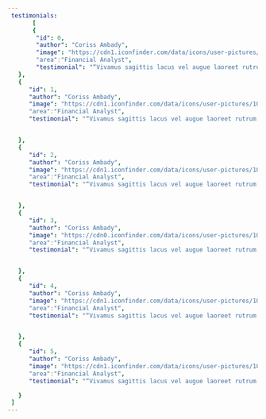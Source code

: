 ```yaml
---
 testimonials: 
       [
       {
        "id": 0,
        "author": "Coriss Ambady",
        "image": "https://cdn1.iconfinder.com/data/icons/user-pictures/100/female1-256.png",
        "area":"Financial Analyst",
        "testimonial": "“Vivamus sagittis lacus vel augue laoreet rutrum faucibus dolor auctor. Vestibulum id ligula porta felis euismod semper. Cras justo odio dapibus facilisis sociis natoque penatibus.”"
   },
   {
      "id": 1,
      "author": "Coriss Ambady",
      "image": "https://cdn1.iconfinder.com/data/icons/user-pictures/100/male3-512.png",
      "area":"Financial Analyst",
      "testimonial": "“Vivamus sagittis lacus vel augue laoreet rutrum faucibus dolor auctor. Vestibulum id ligula porta felis euismod semper. Cras justo odio dapibus facilisis sociis natoque penatibus.”"


   },
   {
      "id": 2,
      "author": "Coriss Ambady",
      "image": "https://cdn1.iconfinder.com/data/icons/user-pictures/101/malecostume-256.png",
      "area":"Financial Analyst",
      "testimonial": "“Vivamus sagittis lacus vel augue laoreet rutrum faucibus dolor auctor. Vestibulum id ligula porta felis euismod semper. Cras justo odio dapibus facilisis sociis natoque penatibus.”"


   },
   {
      "id": 3,
      "author": "Coriss Ambady",
      "image": "https://cdn0.iconfinder.com/data/icons/user-pictures/100/matureman1-256.png",
      "area":"Financial Analyst",
      "testimonial": "“Vivamus sagittis lacus vel augue laoreet rutrum faucibus dolor auctor. Vestibulum id ligula porta felis euismod semper. Cras justo odio dapibus facilisis sociis natoque penatibus.”"


   },
   {
      "id": 4,
      "author": "Coriss Ambady",
      "image": "https://cdn1.iconfinder.com/data/icons/user-pictures/100/girl-512.png",
      "area":"Financial Analyst",
      "testimonial": "“Vivamus sagittis lacus vel augue laoreet rutrum faucibus dolor auctor. Vestibulum id ligula porta felis euismod semper. Cras justo odio dapibus facilisis sociis natoque penatibus.”"


   },
   {
      "id": 5,
      "author": "Coriss Ambady",
      "image": "https://cdn1.iconfinder.com/data/icons/user-pictures/100/boy-256.png",
      "area":"Financial Analyst",
      "testimonial": "“Vivamus sagittis lacus vel augue laoreet rutrum faucibus dolor auctor. Vestibulum id ligula porta felis euismod semper. Cras justo odio dapibus facilisis sociis natoque penatibus.”"

   }
 ]
---
```

